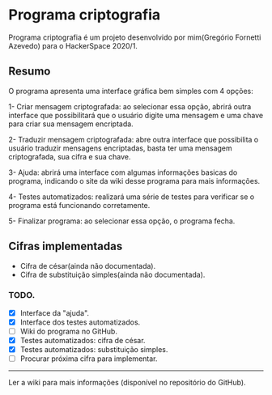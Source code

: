 # Programa criptografia
  Programa criptografia é um projeto desenvolvido por mim(Gregório Fornetti Azevedo) para o HackerSpace 2020/1.
  ## Resumo
  O programa apresenta uma interface gráfica bem simples com 4 opções:
  
  1- Criar mensagem criptografada: ao selecionar essa opção, abrirá outra interface que possibilitará que o usuário digite uma mensagem e uma chave para criar sua mensagem encriptada.
  
  2- Traduzir mensagem criptografada: abre outra interface que possibilita o usuário traduzir mensagens encriptadas, basta ter uma mensagem criptografada, sua cifra e sua chave.
  
  3- Ajuda: abrirá uma interface com algumas informações basicas do programa, indicando o site da wiki desse programa para mais informações.
  
  4- Testes automatizados: realizará uma série de testes para verificar se o programa está funcionando corretamente.
  
  5- Finalizar programa: ao selecionar essa opção, o programa fecha.
  ## Cifras implementadas
  * Cifra de césar(ainda não documentada).
  * Cifra de substituição simples(ainda não documentada).
  ### TODO.
  - [x] Interface da "ajuda".
  - [x] Interface dos testes automatizados.
  - [ ] Wiki do programa no GitHub.
  - [x] Testes automatizados: cifra de césar.
  - [x] Testes automatizados: substituição simples.
  - [ ] Procurar próxima cifra para implementar.
  ***
  Ler a wiki para mais informações (disponível no repositório do GitHub).
  
